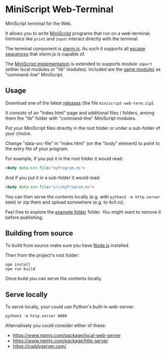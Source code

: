 # MiniScript Web-Terminal

MiniScript terminal for the Web.

It allows you to write [MiniScript](https://miniscript.org/) programs that run on a web-terminal. Intrinsics like `print` and `input` interact directly with the terminal. 

The terminal component is [xterm.js](http://xtermjs.org/). As such it supports all [escape sequences](http://xtermjs.org/docs/api/vtfeatures/) that xterm.js is capable of.

The [MiniScript implementation](https://github.com/sebnozzi/miniscript.ts) is extended to supports module `import` (either local modules or "lib" modules). Included are the [same modules](https://github.com/JoeStrout/miniscript/tree/master/MiniScript-cpp/lib) as "command-line" MiniScript.

## Usage

Download one of the latest [releases](https://github.com/sebnozzi/miniscript-web-term/releases) (the file `miniscript-web-term.zip`).

It consists of an "index.html" page and additional files / folders, among them the "lib" folder with "command-line" MiniScript modules.

Put your MiniScript files directly in the root folder or under a sub-folder of your choice.

Change "data-src-file" in "index.html" (on the "body" element) to point to
the entry file of your program.

For example, if you put it in the root folder it would read:

```html
<body data-src-file="myProgram.ms">
```

And if you put it in a sub-folder it would read:

```html
<body data-src-file="src/myProgram.ms">
```

You can then serve the contents locally (e.g. with `python3 -m http.server 8000`) or zip them and upload somewhere (e.g. to itch.io).

Feel free to explore the [example folder](./example) folder. You might want to remove it before publishing.

## Building from source

To build from source make sure you have [Node.js](https://nodejs.org) installed.

Then from the project's root folder:

```
npm install
npm run build
```

Once build you can serve the contents locally.

## Serve locally

To serve locally, your could use Python's built-in web-server:

```
python3 -m http.server 8000
```

Alternatively you could consider either of these:

* https://www.npmjs.com/package/local-web-server
* https://www.npmjs.com/package/http-server
* https://caddyserver.com/
